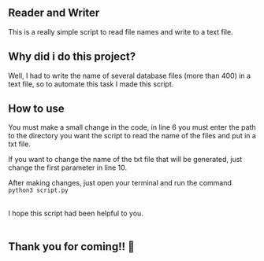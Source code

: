 ## Reader and Writer

This is a really simple script to read file names and write to a text file.

## Why did i do this project?

Well, I had to write the name of several database files (more than 400) in a text file, so to automate this task I made this script.

## How to use

You must make a small change in the code, in line 6 you must enter the path to the directory you want the script to read the name of the files and put in a txt file.

If you want to change the name of the txt file that will be generated, just change the first parameter in line 10.

After making changes, just open your terminal and run the command ```python3 script.py```

<br>
I hope this script had been helpful to you.
<br><br>

## Thank you for coming!! 👋